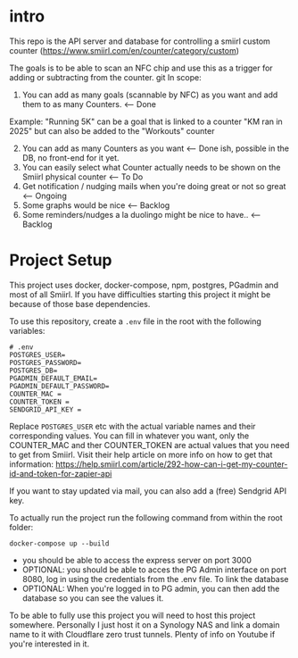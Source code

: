 # intro

This repo is the API server and database for controlling a smiirl custom counter (https://www.smiirl.com/en/counter/category/custom)

The goals is to be able to scan an NFC chip and use this as a trigger for adding or subtracting from the counter.
git 
In scope: 

1. You can add as many goals (scannable by NFC) as you want and add them to as many Counters.  <-- Done

Example: "Running 5K" can be a goal that is linked to a counter "KM ran in 2025" but can also be added to the "Workouts" counter

2. You can add as many Counters as you want <-- Done ish, possible in the DB, no front-end for it yet.
3. You can easily select what Counter actually needs to be shown on the Smiirl physical counter <-- To Do
4. Get notification / nudging mails when you're doing great or not so great <-- Ongoing
5. Some graphs would be nice <-- Backlog
6. Some reminders/nudges a la duolingo might be nice to have.. <-- Backlog

# Project Setup

This project uses docker, docker-compose, npm, postgres, PGadmin and most of all Smiirl. If you have difficulties starting this project it might be because of those base dependencies.

To use this repository, create a `.env` file in the root with the following variables:

```
# .env
POSTGRES_USER=
POSTGRES_PASSWORD=
POSTGRES_DB=
PGADMIN_DEFAULT_EMAIL=
PGADMIN_DEFAULT_PASSWORD=
COUNTER_MAC = 
COUNTER_TOKEN = 
SENDGRID_API_KEY =

```

Replace `POSTGRES_USER` etc with the actual variable names and their corresponding values. You can fill in whatever you want, only the COUNTER_MAC and ther COUNTER_TOKEN are actual values that you need to get from Smiirl. Visit their help article on more info on how to get that information: https://help.smiirl.com/article/292-how-can-i-get-my-counter-id-and-token-for-zapier-api

If you want to stay updated via mail, you can also add a (free) Sendgrid API key. 


To actually run the project run the following command from within the root folder:

```
docker-compose up --build
```


- you should be able to access the express server on port 3000
- OPTIONAL: you should be able to acces the PG Admin interface on port 8080, log in using the credentials from the .env file. To link the database 
- OPTIONAL: When you're logged in to PG admin, you can then add the database so you can see the values it.


To be able to fully use this project you will need to host this project somewhere. Personally I just host it on a Synology NAS and link a domain name to it with Cloudflare zero trust tunnels. Plenty of info on Youtube if you're interested in it. 